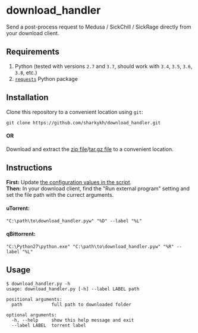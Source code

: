 # download_handler

Send a post-process request to Medusa / SickChill / SickRage directly from your download client.

## Requirements
1. Python (tested with versions `2.7` and `3.7`, should work with `3.4`, `3.5`, `3.6`, `3.8`, etc.)
2. [`requests`](https://pypi.org/project/requests/) Python package

## Installation
Clone this repository to a convenient location using `git`:
```shell
git clone https://github.com/sharkykh/download_handler.git
```
#### OR
Download and extract the [zip file](https://github.com/sharkykh/download_handler/archive/master.zip)/[tar.gz file](https://github.com/sharkykh/download_handler/archive/master.tar.gz) to a convenient location.

## Instructions
**First:** Update [the configuration values in the script](https://github.com/sharkykh/download_handler/blob/master/download_handler.py#L40-L72).  
**Then:** In your download client, find the "Run external program" setting and set the file path with the currect arguments.  

#### uTorrent:
```shell
"C:\path\to\download_handler.pyw" "%D" --label "%L"
```

#### qBittorrent:
```shell
"C:\Python27\python.exe" "C:\path\to\download_handler.pyw" "%R" --label "%L"
```

## Usage
```shell
$ download_handler.py -h
usage: download_handler.py [-h] --label LABEL path

positional arguments:
  path           full path to downloaded folder

optional arguments:
  -h, --help     show this help message and exit
  --label LABEL  torrent label
```

